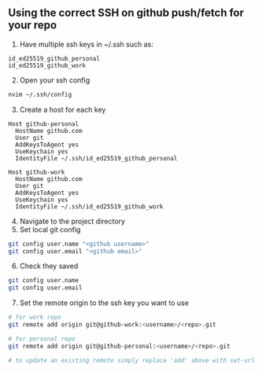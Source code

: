 ## Using the correct SSH on github push/fetch for your repo

1. Have multiple ssh keys in ~/.ssh such as:

```
id_ed25519_github_personal
id_ed25519_github_work
```

2. Open your ssh config

```zsh
nvim ~/.ssh/config
```

3. Create a host for each key

```
Host github-personal
  HostName github.com
  User git
  AddKeysToAgent yes
  UseKeychain yes
  IdentityFile ~/.ssh/id_ed25519_github_personal

Host github-work
  HostName github.com
  User git
  AddKeysToAgent yes
  UseKeychain yes
  IdentityFile ~/.ssh/id_ed25519_github_work
```

4. Navigate to the project directory
5. Set local git config

```zsh
git config user.name "<github username>"
git config user.email "<github email>"
```

6. Check they saved

```zsh
git config user.name
git config user.email
```

7. Set the remote origin to the ssh key you want to use

```zsh
# for work repo
git remote add origin git@github-work:<username>/<repo>.git

# for personal repo
git remote add origin git@github-personal:<username>/<repo>.git

# to update an existing remote simply replace 'add' above with set-url
```
